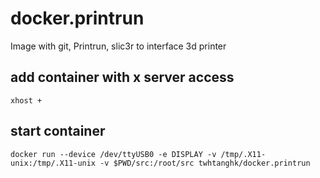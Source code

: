 # docker.printrun
Image with git, Printrun, slic3r to interface 3d printer

## add container with x server access
```
xhost +
```

## start container
```
docker run --device /dev/ttyUSB0 -e DISPLAY -v /tmp/.X11-unix:/tmp/.X11-unix -v $PWD/src:/root/src twhtanghk/docker.printrun
```
